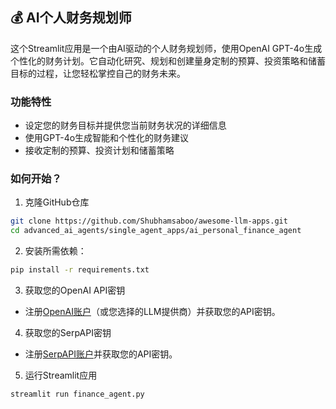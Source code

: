 ## 💰 AI个人财务规划师
这个Streamlit应用是一个由AI驱动的个人财务规划师，使用OpenAI GPT-4o生成个性化的财务计划。它自动化研究、规划和创建量身定制的预算、投资策略和储蓄目标的过程，让您轻松掌控自己的财务未来。

### 功能特性
- 设定您的财务目标并提供您当前财务状况的详细信息
- 使用GPT-4o生成智能和个性化的财务建议
- 接收定制的预算、投资计划和储蓄策略

### 如何开始？

1. 克隆GitHub仓库

```bash
git clone https://github.com/Shubhamsaboo/awesome-llm-apps.git
cd advanced_ai_agents/single_agent_apps/ai_personal_finance_agent
```
2. 安装所需依赖：

```bash
pip install -r requirements.txt
```
3. 获取您的OpenAI API密钥

- 注册[OpenAI账户](https://platform.openai.com/)（或您选择的LLM提供商）并获取您的API密钥。

4. 获取您的SerpAPI密钥

- 注册[SerpAPI账户](https://serpapi.com/)并获取您的API密钥。

5. 运行Streamlit应用
```bash
streamlit run finance_agent.py
```